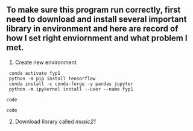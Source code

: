 ## To make sure this program run correctly, first need to download and install several important library in environment and here are record of how I set right enviornment and what problem I met.

1. Create new environment<br/>
```conda create --name fyp1 python=3.11
 conda activate fyp1
 python -m pip install tensorflow
 conda install -c conda-forge -y pandas jupyter
 python -m ipykernel install --user --name fyp1
```

```{python}
code

code
```

2. Download library called *music21*
